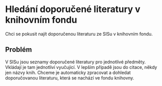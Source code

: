 # Hledání doporučené literatury v knihovním fondu

Chci se pokusit najít doporučenou literaturu ze SISu v knihovním fondu. 

## Problém

V SISu jsou seznamy doporučené literatury pro jednotlivé předměty. Vkládají je
tam jednotliví vyučující. V lepším případě jsou do citace, někdy jen názvy
knih. Chceme je automaticky zpracovat a dohledat doporučovanou literaturu,
která se nachází ve fondu knihovny.
